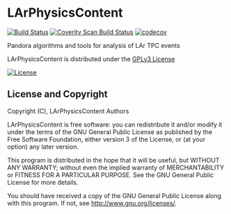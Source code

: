 # LArPhysicsContent
[![Build Status](https://travis-ci.org/PandoraPFA/LArPhysicsContent.svg?branch=master)](https://travis-ci.org/PandoraPFA/LArPhysicsContent)
[![Coverity Scan Build Status](https://scan.coverity.com/projects/13057/badge.svg)](https://scan.coverity.com/projects/pandorapfa-larphysicscontent)
[![codecov](https://codecov.io/gh/PandoraPFA/LArPhysicsContent/branch/master/graph/badge.svg)](https://codecov.io/gh/PandoraPFA/LArPhysicsContent)

Pandora algorithms and tools for analysis of LAr TPC events

LArPhysicsContent is distributed under the [GPLv3 License](http://www.gnu.org/licenses/gpl-3.0.en.html)

[![License](https://www.gnu.org/graphics/gplv3-127x51.png)](https://www.gnu.org/licenses/gpl-3.0.en.html)

## License and Copyright
Copyright (C), LArPhysicsContent Authors

LArPhysicsContent is free software: you can redistribute it and/or modify
it under the terms of the GNU General Public License as published by
the Free Software Foundation, either version 3 of the License, or
(at your option) any later version.

This program is distributed in the hope that it will be useful,
but WITHOUT ANY WARRANTY; without even the implied warranty of
MERCHANTABILITY or FITNESS FOR A PARTICULAR PURPOSE.  See the
GNU General Public License for more details.

You should have received a copy of the GNU General Public License
along with this program.  If not, see <http://www.gnu.org/licenses/>.
